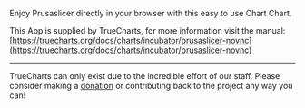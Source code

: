 Enjoy Prusaslicer directly in your browser with this easy to use Chart Chart.

This App is supplied by TrueCharts, for more information visit the manual: [https://truecharts.org/docs/charts/incubator/prusaslicer-novnc](https://truecharts.org/docs/charts/incubator/prusaslicer-novnc)

---

TrueCharts can only exist due to the incredible effort of our staff.
Please consider making a [donation](https://truecharts.org/docs/about/sponsor) or contributing back to the project any way you can!
